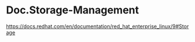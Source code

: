 # Doc.Storage-Management
https://docs.redhat.com/en/documentation/red_hat_enterprise_linux/9#Storage
